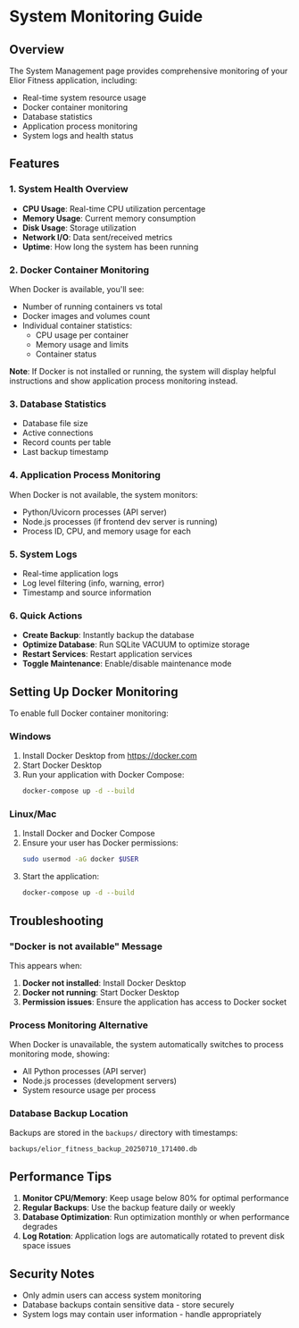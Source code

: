 # System Monitoring Guide

## Overview

The System Management page provides comprehensive monitoring of your Elior Fitness application, including:
- Real-time system resource usage
- Docker container monitoring
- Database statistics
- Application process monitoring
- System logs and health status

## Features

### 1. System Health Overview
- **CPU Usage**: Real-time CPU utilization percentage
- **Memory Usage**: Current memory consumption
- **Disk Usage**: Storage utilization
- **Network I/O**: Data sent/received metrics
- **Uptime**: How long the system has been running

### 2. Docker Container Monitoring

When Docker is available, you'll see:
- Number of running containers vs total
- Docker images and volumes count
- Individual container statistics:
  - CPU usage per container
  - Memory usage and limits
  - Container status

**Note**: If Docker is not installed or running, the system will display helpful instructions and show application process monitoring instead.

### 3. Database Statistics
- Database file size
- Active connections
- Record counts per table
- Last backup timestamp

### 4. Application Process Monitoring

When Docker is not available, the system monitors:
- Python/Uvicorn processes (API server)
- Node.js processes (if frontend dev server is running)
- Process ID, CPU, and memory usage for each

### 5. System Logs
- Real-time application logs
- Log level filtering (info, warning, error)
- Timestamp and source information

### 6. Quick Actions
- **Create Backup**: Instantly backup the database
- **Optimize Database**: Run SQLite VACUUM to optimize storage
- **Restart Services**: Restart application services
- **Toggle Maintenance**: Enable/disable maintenance mode

## Setting Up Docker Monitoring

To enable full Docker container monitoring:

### Windows
1. Install Docker Desktop from https://docker.com
2. Start Docker Desktop
3. Run your application with Docker Compose:
   ```bash
   docker-compose up -d --build
   ```

### Linux/Mac
1. Install Docker and Docker Compose
2. Ensure your user has Docker permissions:
   ```bash
   sudo usermod -aG docker $USER
   ```
3. Start the application:
   ```bash
   docker-compose up -d --build
   ```

## Troubleshooting

### "Docker is not available" Message

This appears when:
1. **Docker not installed**: Install Docker Desktop
2. **Docker not running**: Start Docker Desktop
3. **Permission issues**: Ensure the application has access to Docker socket

### Process Monitoring Alternative

When Docker is unavailable, the system automatically switches to process monitoring mode, showing:
- All Python processes (API server)
- Node.js processes (development servers)
- System resource usage per process

### Database Backup Location

Backups are stored in the `backups/` directory with timestamps:
```
backups/elior_fitness_backup_20250710_171400.db
```

## Performance Tips

1. **Monitor CPU/Memory**: Keep usage below 80% for optimal performance
2. **Regular Backups**: Use the backup feature daily or weekly
3. **Database Optimization**: Run optimization monthly or when performance degrades
4. **Log Rotation**: Application logs are automatically rotated to prevent disk space issues

## Security Notes

- Only admin users can access system monitoring
- Database backups contain sensitive data - store securely
- System logs may contain user information - handle appropriately 